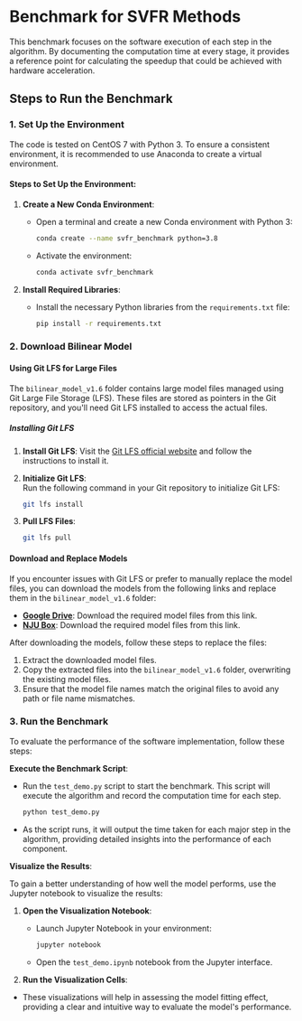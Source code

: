 # Benchmark for SVFR Methods

This benchmark focuses on the software execution of each step in the algorithm. By documenting the computation time at every stage, it provides a reference point for calculating the speedup that could be achieved with hardware acceleration.

## Steps to Run the Benchmark

### 1. Set Up the Environment

The code is tested on CentOS 7 with Python 3. To ensure a consistent environment, it is recommended to use Anaconda to create a virtual environment.

#### Steps to Set Up the Environment:

1. **Create a New Conda Environment**:
   - Open a terminal and create a new Conda environment with Python 3:
     ```bash
     conda create --name svfr_benchmark python=3.8
     ```
   - Activate the environment:
     ```bash
     conda activate svfr_benchmark
     ```

2. **Install Required Libraries**:
   - Install the necessary Python libraries from the `requirements.txt` file:
     ```bash
     pip install -r requirements.txt
     ```

### 2. Download Bilinear Model

#### Using Git LFS for Large Files

The `bilinear_model_v1.6` folder contains large model files managed using Git Large File Storage (LFS). These files are stored as pointers in the Git repository, and you'll need Git LFS installed to access the actual files.

##### Installing Git LFS
1. **Install Git LFS**: Visit the [Git LFS official website](https://git-lfs.github.com/) and follow the instructions to install it.

2. **Initialize Git LFS**:  
   Run the following command in your Git repository to initialize Git LFS:
   ```bash
   git lfs install
   
3. **Pull LFS Files**:
   ```bash
   git lfs pull
   
#### Download and Replace Models

If you encounter issues with Git LFS or prefer to manually replace the model files, you can download the models from the following links and replace them in the `bilinear_model_v1.6` folder:

- **[Google Drive](https://drive.google.com/drive/folders/1nI5rI2lxSdJ4jv3o3026GWmZcbtf6OSc)**: Download the required model files from this link.
- **[NJU Box](https://box.nju.edu.cn/d/b8ca3f2d4a95437993f5/)**: Download the required model files from this link.

After downloading the models, follow these steps to replace the files:

1. Extract the downloaded model files.
2. Copy the extracted files into the `bilinear_model_v1.6` folder, overwriting the existing model files.
3. Ensure that the model file names match the original files to avoid any path or file name mismatches.

### 3. Run the Benchmark

To evaluate the performance of the software implementation, follow these steps:

**Execute the Benchmark Script**:
   - Run the `test_demo.py` script to start the benchmark. This script will execute the algorithm and record the computation time for each step.
     ```bash
     python test_demo.py
     ```
   - As the script runs, it will output the time taken for each major step in the algorithm, providing detailed insights into the performance of each component.

 **Visualize the Results**:

To gain a better understanding of how well the model performs, use the Jupyter notebook to visualize the results:

1. **Open the Visualization Notebook**:
   - Launch Jupyter Notebook in your environment:
     ```bash
     jupyter notebook
     ```
   - Open the `test_demo.ipynb` notebook from the Jupyter interface.

2. **Run the Visualization Cells**:
 - These visualizations will help in assessing the model fitting effect, providing a clear and intuitive way to evaluate the model's performance.
